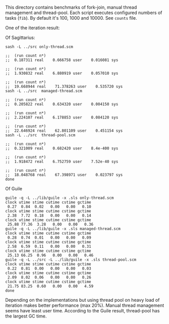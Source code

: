 This directory contains benchmarks of fork-join, manual thread management
and thread-pool. Each script executes configured numbers of tasks (`fib`).
By default it's 100, 1000 and 10000. See `counts` file.

One of the iteration result:

Of Sagittarius:

```
sash -L ../src only-thread.scm

;;  (run count n*)
;;  0.187311 real    0.666758 user    0.016081 sys

;;  (run count n*)
;;  1.930832 real    6.880919 user    0.057010 sys

;;  (run count n*)
;;  19.668944 real    71.378263 user    0.535720 sys
sash -L ../src  managed-thread.scm

;;  (run count n*)
;;  0.205822 real    0.634320 user    0.004150 sys

;;  (run count n*)
;;  2.224107 real    6.178853 user    0.084120 sys

;;  (run count n*)
;;  22.646924 real    62.801109 user    0.451154 sys
sash -L ../src  thread-pool.scm

;;  (run count n*)
;;  0.321009 real    0.682420 user    8.4e-400 sys

;;  (run count n*)
;;  1.918472 real    6.752759 user    7.52e-40 sys

;;  (run count n*)
;;  18.048768 real    67.398971 user    0.023797 sys
done
```

Of Guile

```
guile -q -L ../lib/guile -x .sls only-thread.scm
clock utime stime cutime cstime gctime
 0.27  0.84  0.02   0.00   0.00   0.10
clock utime stime cutime cstime gctime
 2.38  7.72  0.18   0.00   0.00   0.14
clock utime stime cutime cstime gctime
 25.88 77.36  3.28   0.00   0.00   0.36
guile -q -L ../lib/guile -x .sls managed-thread.scm
clock utime stime cutime cstime gctime
 0.28  0.74  0.01   0.00   0.00   0.09
clock utime stime cutime cstime gctime
 2.58  6.59  0.11   0.00   0.00   0.31
clock utime stime cutime cstime gctime
 25.13 66.25  0.96   0.00   0.00   0.46
guile -q -L ../src -L ../lib/guile -x .sls thread-pool.scm
clock utime stime cutime cstime gctime
 0.22  0.81  0.00   0.00   0.00   0.03
clock utime stime cutime cstime gctime
 2.09  8.02  0.06   0.00   0.00   0.26
clock utime stime cutime cstime gctime
 21.75 83.25  0.60   0.00   0.00   4.59
done
```

Depending on the implementations but using thread pool on heavy load of 
iteration makes better performance (max 20%). Manual thread management
seems have least user time. According to the Guile result, thread-pool
has the largest GC time.
